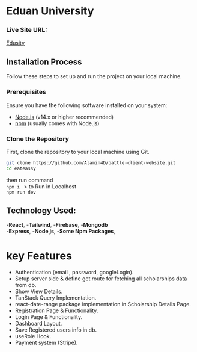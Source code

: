 # Eduan University

### Live Site URL:
[Edusity](https://scintillating-rabanadas-b8327e.netlify.app/)

## Installation Process

Follow these steps to set up and run the project on your local machine.

### Prerequisites

Ensure you have the following software installed on your system:
- [Node.js](https://nodejs.org/) (v14.x or higher recommended)
- [npm](https://www.npmjs.com/) (usually comes with Node.js)

### Clone the Repository

First, clone the repository to your local machine using Git.

```bash
git clone https://github.com/Alamin4D/battle-client-website.git
cd eateassy
```

then run command <br>
```npm i ``` >
to Run in Localhost <br>
```npm run dev```

## Technology Used:
-**React**,
-**Tailwind**,
-**Firebase**,
-**Mongodb**
<br>
-**Express**,
-**Node js**,
-**Some Npm Packages**,

# key Features

- Authentication (email , password, googleLogin).
- Setup server side & define get route for fetching all scholarships data from db.
- Show View Details. 
- TanStack Query Implementation.
- react-date-range package implementation in Scholarship Details Page. 
- Registration Page & Functionality.
- Login Page & Functionality.
- Dashboard Layout.
- Save Registered users info in db.
- useRole Hook.
- Payment system (Stripe).